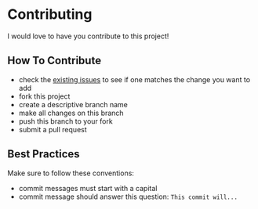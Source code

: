 # Contributing

I would love to have you contribute to this project!

## How To Contribute

* check the [existing issues](https://github.com/romarioraffington/react-contact-list/issues) to see if one matches the change you want to add
* fork this project
* create a descriptive branch name
* make all changes on this branch
* push this branch to your fork
* submit a pull request

## Best Practices

Make sure to follow these conventions:

* commit messages must start with a capital
* commit message should answer this question: `This commit will...`

